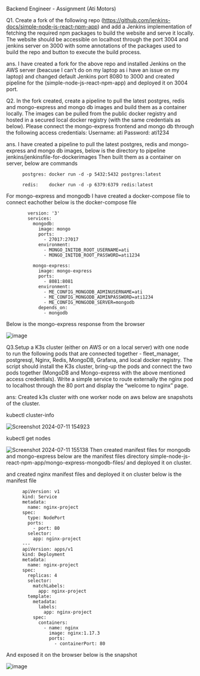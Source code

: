   Backend Engineer - Assignment (Ati Motors)
  
Q1. Create a fork of the following repo (https://github.com/jenkins-docs/simple-node-js-react-npm-app) and add a Jenkins implementation of fetching the required npm packages to build the website and serve it locally. The website should be accessible on localhost through the port 3004 and jenkins server on 3000 with some annotations of the packages used to build the repo and button to execute the build process.

ans. I have created a fork for the above repo and installed Jenkins on the AWS server (beacuse I can't do on my laptop as i have an issue on my laptop) and changed default Jenkins port 8080 to 3000 and created pipeline for the (simple-node-js-react-npm-app) and deployed it on 3004 port.



Q2. In the fork created, create a pipeline to pull the latest postgres, redis and mongo-express and mongo db images and build them as a container locally. The images can be pulled from the public docker registry and hosted in a secured local docker registry (with the same credentials as below). Please connect the mongo-express frontend and mongo db through the following access credentials:
Username: ati
Password: ati1234

ans. I have created a pipeline to pull the latest postgres, redis and mongo-express and mongo db images, below is the directory to pipeline
     jenkins/jenkinsfile-for-dockerimages
     Then built them as a container on server, below are commands
     
          postgres: docker run -d -p 5432:5432 postgres:latest
      
          redis:    docker run -d -p 6379:6379 redis:latest
      
For mongo-express and mongodb I have created a docker-compose file to connect eachother below is the docker-compose file
      

            version: '3'
            services:
              mongodb:
                image: mongo
                ports:
                  - 27017:27017
                environment:
                  - MONGO_INITDB_ROOT_USERNAME=ati
                  - MONGO_INITDB_ROOT_PASSWORD=ati1234
            
              mongo-express:
                image: mongo-express
                ports:
                  - 8081:8081
                environment:
                  - ME_CONFIG_MONGODB_ADMINUSERNAME=ati
                  - ME_CONFIG_MONGODB_ADMINPASSWORD=ati1234
                  - ME_CONFIG_MONGODB_SERVER=mongodb
                depends_on:
                  - mongodb 

  Below is the mongo-express response from the browser

  ![image](https://github.com/Dhanraj-d/simple-node-js-react-npm-app/assets/93528725/eaef46ab-616e-4e1b-be5d-e07490b3e695)



Q3.Setup a K3s cluster (either on AWS or on a local server) with one node to run the following pods that are connected together - fleet_manager, postgresql, Nginx, Redis,
  MongoDB, Grafana, and local docker registry. The script should install the K3s cluster, bring-up the pods and connect the two pods together (MongoDB and Mongo-express 
  with the above mentioned access credentials). Write a simple service to route externally the nginx pod to localhost through the 80 port and display the “welcome to 
  nginx” page.

ans: Created k3s cluster with one worker node on aws below are snapshots of the cluster.

  kubectl cluster-info
        
 ![Screenshot 2024-07-11 154923](https://github.com/Dhanraj-d/simple-node-js-react-npm-app/assets/93528725/ba2b1c94-def8-4970-b509-680a1e95c1d5)


  kubectl get nodes
       
![Screenshot 2024-07-11 155138](https://github.com/Dhanraj-d/simple-node-js-react-npm-app/assets/93528725/0960eabe-1386-4ef0-9337-496f8d195417)
Then created manifest files for mongodb and mongo-express below are the manifest files directory
  simple-node-js-react-npm-app/mongo-express-mongodb-files/
and deployed it on cluster.

and created nginx manifest files and deployed it on cluster below is the manifest file


          apiVersion: v1
          kind: Service
          metadata:
            name: nginx-project
          spec:
            type: NodePort
            ports:
              - port: 80
            selector:
              app: nginx-project
          ---
          apiVersion: apps/v1
          kind: Deployment
          metadata:
            name: nginx-project
          spec:
            replicas: 4
            selector:
              matchLabels:
                app: nginx-project
            template:
              metadata:
                labels:
                  app: nginx-project
              spec:
                containers:
                  - name: nginx
                    image: nginx:1.17.3
                    ports:
                      - containerPort: 80


  And exposed it on the browser below is the snapshot

  ![image](https://github.com/Dhanraj-d/simple-node-js-react-npm-app/assets/93528725/418dee47-0b02-4af1-973c-8d9702539a9b)


      





